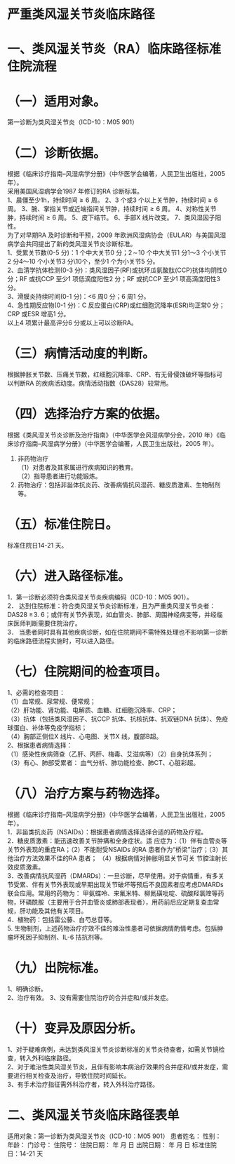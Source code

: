 # 严重类风湿关节炎临床路径  
# 一、类风湿关节炎（RA）临床路径标准住院流程  
# （一）适用对象。  
第一诊断为类风湿关节炎（ICD-10︰M05 901）  
# （二）诊断依据。  
根据《临床诊疗指南–风湿病学分册》（中华医学会编著，人民卫生出版社，2005 年）。  
采用美国风湿病学会1987 年修订的RA 诊断标准。  
1、晨僵至少1h，持续时间${\geqslant}6$ 周。 
    2、3 个或3 个以上关节肿，持续时间${\geqslant}6$ 周。 
    3、腕、掌指关节或近端指间关节肿，持续时间${\geqslant}6$ 周。
    4、对称性关节肿，持续时间${\geqslant}6$ 周。 
    5、皮下结节。 
    6、手部X 线片改变。 
    7、类风湿因子阳性。  
为了对早期RA 及时诊断和干预，2009 年欧洲风湿病协会（EULAR）与美国风湿病学会共同提出了新的类风湿关节炎诊断标准。  
1、受累关节数(0-5 分)：1 个中大关节0 分；$2\!\sim\!10$ 个中大关节1 分1～3 个小关节2 分4～10 个小关节3 分${\setminus}10$个，至少1 个为小关节5 分。  
2、血清学抗体检测(0-3 分)：类风湿因子(RF)或抗环瓜氨酸肽(CCP)抗体均阴性0 分；RF 或抗CCP 至少1 项低滴度阳性2 分；RF 或抗CCP 至少1 项高滴度阳性3 分。  
3、滑膜炎持续时间(0-1 分)：<6 周0 分；6 周1 分。  
4、急性期反应物(0-1 分)：C 反应蛋白(CRP)或红细胞沉降率(ESR)均正常0 分；CRP 或ESR 增高1 分。  
以上4 项累计最高评分6 分或以上可以诊断RA。  
# （三）病情活动度的判断。  
根据肿胀关节数、压痛关节数，红细胞沉降率、CRP、有无骨侵蚀破坏等指标可以判断RA 的疾病活动度。病情活动指数（DAS28）较常用。  
# （四）选择治疗方案的依据。  
根据《类风湿关节炎诊断及治疗指南》（中华医学会风湿病学分会，2010 年）《临床诊疗指南–风湿病学分册》（中华医学会编著，人民卫生出版社，2005 年）。  
1. 非药物治疗  
（1）对患者及其家属进行疾病知识的教育。  
（2）指导患者进行功能锻炼。  
2. 药物治疗：包括非甾体抗炎药、改善病情抗风湿药、糖皮质激素、生物制剂等。  
# （五）标准住院日。  
标准住院日14-21 天。  
# （六）进入路径标准。  
1．第一诊断必须符合类风湿关节炎疾病编码（ICD-10︰M05 901）。  
2． 达到住院标准：符合类风湿关节炎诊断标准，且为严重类风湿关节炎者：$\mathrm{DAS28}\ \geqslant\!3.\ 6$；或伴有关节外表现，如血管炎、肺部、周围神经病变等，并经临床医师判断需要住院治疗。  
3． 当患者同时具有其他疾病诊断，如在住院期间不需特殊处理也不影响第一诊断的临床路径流程实施时，可以进入路径。  
# （七）住院期间的检查项目。  
1、必需的检查项目：  
（1）血常规、尿常规、便常规；  
（2）肝功能、肾功能、电解质、血糖、红细胞沉降率、CRP；  
（3）抗体（包括类风湿因子、抗CCP 抗体、抗核抗体、抗双链DNA 抗体）、免疫球蛋白、补体等免疫学指标；  
（4）胸部正侧位X 线片、心电图、关节X 线，腹部B超。  
2、根据患者病情选择：  
（1）感染性疾病筛查（乙肝、丙肝、梅毒、艾滋病等）（2）自身抗体系列；  
（3）有心、肺部受累者： 血气分析、肺功能检查、肺CT、心脏彩超。  
# （八）治疗方案与药物选择。  
根据《临床诊疗指南–风湿病学分册》（中华医学会编著，人民卫生出版社，2005 年）。  
1．非甾类抗炎药（NSAIDs）：根据患者病情选择选择合适的药物及疗程。  
2．糖皮质激素：能迅速改善关节肿痛和全身症状。适 应症为：（1）伴有血管炎等关节外表现的重症RA；（2）不能耐受NSAIDs 的RA 患者作为“桥梁”治疗；（3）其他治疗方法效果不佳的RA 患者； （4）根据病情对肿胀明显关节可关 节腔注射长效皮质激素。  
3．改善病情抗风湿药（DMARDs）：一旦诊断，尽早使用。对于病情重，有多关节受累、伴有关节外表现或早期出现关节破坏等预后不良因素者应考虑DMARDs 联合应用。常用的药物为： 甲氨蝶呤、来氟米特、柳氮磺吡啶、硫酸羟氯喹等药物，环磷酰胺（主要用于合并血管炎或肺部表现者），用药前后应定期复查血常规，肝功能及其他有关项目。  
4．植物药：包括雷公藤、白芍总苷等。  
5. 生物制剂，上述药物治疗疗效不佳的难治性患者可依据病情酌情考虑。包括肿瘤坏死因子抑制剂、IL-6 拮抗剂等。  
# （九）出院标准。  
1、明确诊断。  
2、治疗有效。 3、没有需要住院治疗的合并症和/或并发症。  
# （十）变异及原因分析。  
1、对于疑难病例，未达到类风湿关节炎诊断标准的关节炎待查者，如需关节镜检查，转入外科临床路径。  
2、对于难治性类风湿关节炎，且伴有影响本病治疗效果的合并症和/或并发症，需要进行相关检查及治疗，导致住院时间延长。  
3、有手术治疗指征需外科治疗者，转入外科治疗路径。  
# 二、类风湿关节炎临床路径表单  
适用对象：第一诊断为类风湿关节炎（ICD-10︰M05 901） 患者姓名：           性别：    年龄：    门诊号：       住院号：       住院日期：    年    月   日 出院日期：    年    月    日  标准住院日：14-21 天  
